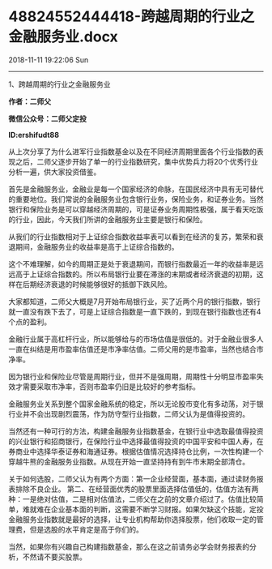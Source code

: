 # 48824552444418-跨越周期的行业之金融服务业.docx

2018-11-11 19:22:06 Sun

----

1、跨越周期的行业之金融服务业

__作者：二师父__

__微信公众号：二师父定投__

__ID:ershifudt88__

从上次分享了为什么进军行业指数基金以及在不同经济周期里面各个行业指数的表现之后，二师父逐步开始了单一的行业指数研究，集中优势兵力将20个优秀行业分析一遍，供大家投资借鉴。

首先是金融服务业，金融业是每一个国家经济的命脉，在国民经济中具有无可替代的重要地位。我们常说的金融服务业包含银行业务，保险业务，和证券业务。当然银行和保险业务是可以穿越经济周期的，可是证券业务周期性极强，属于看天吃饭的行业，因此，今天我们所讲的金融服务业主要是银行和保险。

从我们的行业指数相对于上证综合指数收益率表可以看到在经济的复苏，繁荣和衰退期间，金融服务业的收益率是高于上证综合指数的。

这个不难理解，如今的周期正是处于衰退期间，而银行指数最近一年的收益率是远远高于上证综合指数的。所以布局银行业要在滞涨的末期或者经济衰退的初期，这样在后期经济衰退的时候能够很好的抵御下跌风险。

大家都知道，二师父大概是7月开始布局银行业，买了近两个月的银行指数，银行就一直没有跌下去了，可是上证综合指数是一直下跌的，到现在银行指数也还有4个点的盈利。

金融行业属于高杠杆行业，所以能够给与的市场估值是很低的。对于金融业很多人一直在纠结是用市盈率估值还是市净率估值。二师父用的是市盈率，当然也结合市净率。

因为银行业和保险业尽管是周期行业，但并不是强周期，周期性十分明显市盈率失效才需要采取市净率，否则市盈率仍旧是比较好的参考指标。

金融服务业关系到整个国家金融系统的稳定，所以无论股市变化有多动荡，对于银行业并不会出现剧烈震荡，作为防守型行业指数，二师父认为是值得投资的。

当然还有一种可行的方法，构建金融服务业指数基金，在银行业中选取最值得投资的兴业银行和招商银行，在保险行业中选择最值得投资的中国平安和中国人寿，在券商业中选择华泰证券和海通证券。根据估值情况选择持仓比例，一次性构建一个穿越牛熊的金融服务业指数。从现在开始一直坚持持有到牛市末期全部清仓。

关于如何选股，二师父认为有两个方面：第一企业经营面，基本面，通过读财务报表排除不良企业。 第二、在经营面优秀的股票里面选择估值低的，估值方法有两种：一是绝对估值，二是相对估值法，二师父在之前的文章介绍过了。估值比较简单，难就难在企业基本面的判断，这需要不断学习财报。如果欠缺这个技能，定投金融服务业指数就是最好的选择，让专业机构帮助你选择股票，他们收取一定的管理费，但是选股的水平肯定是高于你们的。

当然，如果你有兴趣自己构建指数基金，那么在这之前请务必学会财务报表的分析，不然请不要买股票。

